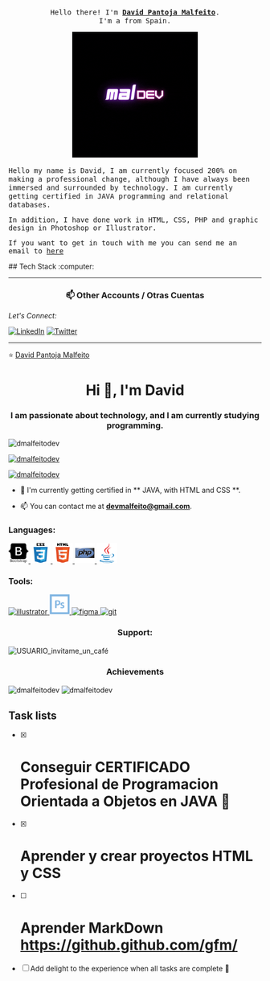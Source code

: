 <p align="center">
<br>
<samp>
Hello there! I'm <b><a rel="nofollow noopener noreferrer" target="_blank" href="https://www.maldev.es">David Pantoja Malfeito</a></b>.
<br>I'm a  from Spain.<br>
</samp>
</p>

  <p align="center"> <img src='https://github.com/DMalfeitoDev/DMalfeitoDev/blob/main/Dev.gif' alt='Gif' height='250'></p>
  <samp>  
Hello my name is David, I am currently focused 200% on making a professional change, although I have always been immersed and surrounded by technology. I am currently getting certified in JAVA programming and relational databases.

In addition, I have done work in HTML, CSS, PHP and graphic design in Photoshop or Illustrator.

If you want to get in touch with me you can send me an email to <a href="mailto:devmafeito@gmail.com">here</a>

</p>
  </samp>
## Tech Stack :computer:



____



<h3 align="center"> 📫 Other Accounts / Otras Cuentas</h3>

<i>Let's Connect:</i><br>
  
<a href="https://www.linkedin.com/in/davidpm81/" target="_blank"><img src="https://img.shields.io/badge/LinkedIn-%230077B5.svg?&style=flat-square&logo=linkedin&logoColor=white" alt="LinkedIn" /></a>
<a href="https://twitter.com/MalfeitoDev" target="_blank"><img src="https://img.shields.io/badge/-Twitter-1da1f2?style=flat-square&labelColor=1da1f2&logo=twitter&logoColor=white" alt="Twitter" /></a>


</p>

____


<p align="center">

⭐️ [David Pantoja Malfeito](https://github.com/DMalfeitoDev)

</p>


<h1 align="center">Hi 👋, I'm David</h1>
<h3 align="center">I am passionate about technology, and I am currently studying programming.</h3>

<p align="left"> <img src="https://komarev.com/ghpvc/?username=dmalfeitodev&label=Profile%20views&color=0e75b6&style=flat" alt="dmalfeitodev" /> </p>

<p align="left"> <a href="https://github.com/ryo-ma/github-profile-trophy"><img src="https://github-profile-trophy.vercel.app/?username=dmalfeitodev" alt="dmalfeitodev" /></a> </p>

<p align="left"> <a href="https://twitter.com/dmalfeitodev" target="blank"><img src="https://img.shields.io/twitter/follow/dmalfeitodev?logo=twitter&style=for-the-badge" alt="dmalfeitodev" /></a> </p>

- 🌱 I'm currently getting certified in ** JAVA, with HTML and CSS **.

- 📫 You can contact me at **devmalfeito@gmail.com**.

<h3 align="left">Languages:</h3>

<p align="left"> <a href="https://getbootstrap.com" target="_blank" rel="noreferrer"> <img src="https://raw.githubusercontent.com/devicons/devicon/master/icons/bootstrap/bootstrap-plain-wordmark.svg" alt="bootstrap" width="40" height="40"/> </a>
<a href="https://www.w3schools.com/css/" target="_blank" rel="noreferrer"> <img src="https://raw.githubusercontent.com/devicons/devicon/master/icons/css3/css3-original-wordmark.svg" alt="css3" width="40" height="40"/> </a>
<a href="https://www.w3.org/html/" target="_blank" rel="noreferrer"> <img src="https://raw.githubusercontent.com/devicons/devicon/master/icons/html5/html5-original-wordmark.svg" alt="html5" width="40" height="40"/> </a>
<a href="https://www.php.net" target="_blank" rel="noreferrer"> <img src="https://raw.githubusercontent.com/devicons/devicon/master/icons/php/php-original.svg" alt="php" width="40" height="40"/> </a>
<a href="https://www.java.com" target="_blank" rel="noreferrer"> <img src="https://raw.githubusercontent.com/devicons/devicon/master/icons/java/java-original.svg" alt="java" width="40" height="40"/> </a> 

  
<h3 align="left">Tools:</h3>

<a href="https://www.adobe.com/in/products/illustrator.html" target="_blank" rel="noreferrer"> <img src="https://www.vectorlogo.zone/logos/adobe_illustrator/adobe_illustrator-icon.svg" alt="illustrator" width="40" height="40"/> </a>
<a href="https://www.photoshop.com/en" target="_blank" rel="noreferrer"> <img src="https://raw.githubusercontent.com/devicons/devicon/master/icons/photoshop/photoshop-line.svg" alt="photoshop" width="40" height="40"/> </a>
<a href="https://www.figma.com/" target="_blank" rel="noreferrer"> <img src="https://www.vectorlogo.zone/logos/figma/figma-icon.svg" alt="figma" width="40" height="40"/> </a> 
<a href="https://git-scm.com/" target="_blank" rel="noreferrer"> <img src="https://www.vectorlogo.zone/logos/git-scm/git-scm-icon.svg" alt="git" width="40" height="40"/> </a>

 
 </p>

<h3 align="center">Support:</h3>

<img align="center" src="https://cdn.buymeacoffee.com/buttons/v2/default-yellow.png" height="50" width="210" alt="USUARIO_invitame_un_café" />

<h3 align="center">Achievements</h3>

<img align="center" src="https://github-readme-stats.vercel.app/api?username=dmalfeitodev&show_icons=true&locale=en" alt="dmalfeitodev" />

<img align="center" src="https://github-readme-streak-stats.herokuapp.com/?user=dmalfeitodev&" alt="dmalfeitodev" />


## Task lists

- [X] # Conseguir CERTIFICADO Profesional de Programacion Orientada a Objetos en JAVA :tada:
- [x] # Aprender y crear proyectos HTML y CSS
- [ ] # Aprender MarkDown https://github.github.com/gfm/
- [ ] Add delight to the experience when all tasks are complete :tada:

